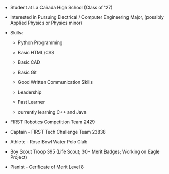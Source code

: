 - Student at La Cañada High School (Class of '27)

- Interested in Pursuing Electrical / Computer Engineering Major, (possibly Applied Physics or Physics minor)

- Skills:
  - Python Programming
  - Basic HTML/CSS
  - Basic CAD
  - Basic Git
  - Good Written Communication Skills
  - Leadership
  - Fast Learner
 
  - currently learning C++ and Java

- FIRST Robotics Competition Team 2429
- Captain - FIRST Tech Challenge Team 23838
- Athlete - Rose Bowl Water Polo Club
- Boy Scout Troop 395 (Life Scout; 30+ Merit Badges; Working on Eagle Project)
- Pianist - Cerificate of Merit Level 8
